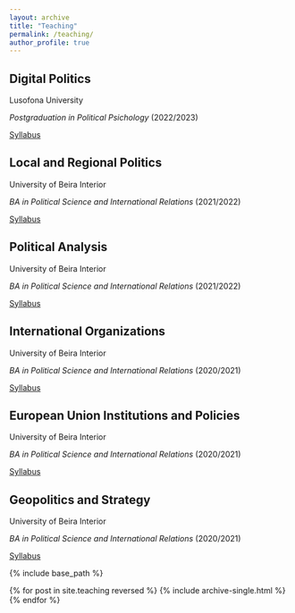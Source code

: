 ```yaml
---
layout: archive
title: "Teaching"
permalink: /teaching/
author_profile: true
---
```


## Digital Politics

Lusofona University

<i>Postgraduation in Political Psichology</i> (2022/2023)

[Syllabus](https://www.dropbox.com/s/v7wrnwpbf76ft63/Syllabus_Politica_Digital.pdf?dl=0)


## Local and Regional Politics

University of Beira Interior

<i>BA in Political Science and International Relations</i> (2021/2022)

[Syllabus](https://www.dropbox.com/s/uz7d5ii73ro6klh/Syllabus_PRA.pdf?dl=0)


## Political Analysis

University of Beira Interior

<i>BA in Political Science and International Relations</i> (2021/2022)

[Syllabus](https://www.dropbox.com/s/469qqqelom5qxsh/Syllabus.pdf?dl=0)


## International Organizations

University of Beira Interior

<i>BA in Political Science and International Relations</i> (2020/2021)

[Syllabus](https://www.dropbox.com/s/ik3lvmeuk5ncncm/Syllabus.pdf?dl=0)


## European Union Institutions and Policies

University of Beira Interior

<i>BA in Political Science and International Relations</i> (2020/2021)

[Syllabus](https://www.dropbox.com/s/ozncj6a9ifbtsks/FUC%20IPUE%202020-2021.pdf?dl=0)


## Geopolitics and Strategy

University of Beira Interior

<i>BA in Political Science and International Relations</i> (2020/2021)

[Syllabus](https://www.dropbox.com/s/iq8erfamo2fito3/FUC%20Geopol%C3%ADtica%20e%20Estrat%C3%A9gia%202020%3A2021.pdf?dl=0)


{% include base_path %}

{% for post in site.teaching reversed %}
  {% include archive-single.html %}
{% endfor %}
